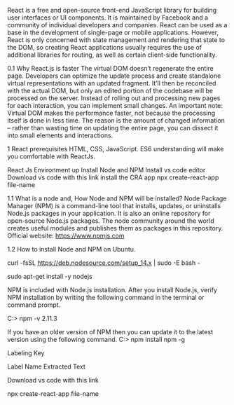 React is a free and open-source front-end JavaScript library for building user interfaces or UI components. It is maintained by Facebook and a community of individual developers and companies. React can be used as a base in the development of single-page or mobile applications. However, React is only concerned with state management and rendering that state to the DOM, so creating React applications usually requires the use of additional libraries for routing, as well as certain client-side functionality.
 
0.1 Why React.js is faster
The virtual DOM doesn’t regenerate the entire page. Developers can optimize the update process and create standalone virtual representations with an updated fragment. It’ll then be reconciled with the actual DOM, but only an edited portion of the codebase will be processed on the server. 
Instead of rolling out and processing new pages for each interaction, you can implement small changes.
An important note:
Virtual DOM makes the performance faster, not because the processing itself is done in less time. The reason is the amount of changed information – rather than wasting time on updating the entire page, you can dissect it into small elements and interactions.
 
1 React prerequisites
HTML, CSS, JavaScript.
ES6 understanding will make you comfortable with ReactJs.
 
React Js Environment up
Install Node and NPM
Install vs code editor 
Download vs code with this link
install the CRA app
npx create-react-app file-name  




1.1 What is a node and, How Node and NPM will be installed?
Node Package Manager (NPM) is a command-line tool that installs, updates, or uninstalls Node.js packages in your application. It is also an online repository for open-source Node.js packages. The node community around the world creates useful modules and publishes them as packages in this repository.
Official website: https://www.npmjs.com

1.2 How to install Node and NPM on Ubuntu.

curl -fsSL https://deb.nodesource.com/setup_14.x | sudo -E bash -










sudo apt-get install -y nodejs






NPM is included with Node.js installation. After you install Node.js, verify NPM installation by writing the following command in the terminal or command prompt.

C:\> npm -v
2.11.3





If you have an older version of NPM then you can update it to the latest version using the following command.
C:\> npm install npm -g



Labeling Key





Label Name
Extracted Text


Download vs code with this link


npx create-react-app file-name  








